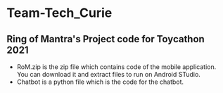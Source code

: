 # Team-Tech_Curie
## Ring of Mantra's Project code for Toycathon 2021

- RoM.zip is the zip file which contains code of the mobile application. You can download it and extract files to run on Android STudio.
- Chatbot is a python file which is the code for the chatbot.

